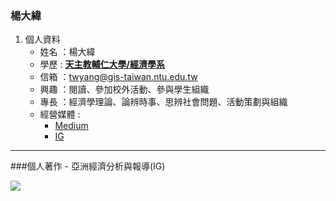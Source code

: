 ### 楊大緯
1. 個人資料
    - 姓名 ：楊大緯
    - 學歷 : [**天主教輔仁大學/經濟學系**](https://www.economics.fju.edu.tw/en/)
    - 信箱 ：[twyang@gis-taiwan.ntu.edu.tw](twyang@gis-taiwan.ntu.edu.tw)
    - 興趣 ：閱讀、參加校外活動、參與學生組織
    - 專長 ：經濟學理論、論辨時事、思辨社會問題、活動策劃與組織
    - 經營媒體 :
        - [Medium](https://medium.com/@davidzsedc)
        - [IG](https://www.instagram.com/asia.economics_expert?igsh=dzdvNTB6a3IweWwz&utm_source=qr)
<hr>
###個人著作
- 亞洲經濟分析與報導(IG)

![](https://i.imgur.com/0BZK5QT.jpg)
